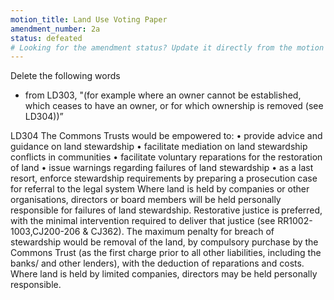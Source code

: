 ```yaml
---
motion_title: Land Use Voting Paper
amendment_number: 2a
status: defeated
# Looking for the amendment status? Update it directly from the motion page!
---
```


Delete the following words

- from LD303, "(for example where an owner cannot be established, which ceases to have an owner, or for which ownership is removed (see LD304))”

LD304 The Commons Trusts would be empowered to:
•	provide advice and guidance on land stewardship
•	facilitate mediation on land stewardship conflicts in communities
•	facilitate voluntary reparations for the restoration of land
•	issue warnings regarding failures of land stewardship
•	as a last resort, enforce stewardship requirements by preparing a prosecution case for referral to the legal system Where land is held by companies or other organisations, directors or board members will be held personally responsible for failures of land stewardship. Restorative justice is preferred, with the minimal intervention required to deliver that justice (see RR1002-1003,CJ200-206 & CJ362). The maximum penalty for breach of stewardship would be removal of the land, by compulsory purchase by the Commons Trust (as the first charge prior to all other liabilities, including the banks/ and other lenders), with the deduction of reparations and costs. Where land is held by limited companies, directors may be held personally responsible.
